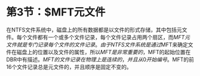 # 第3节：$MFT元文件

在NTFS文件系统中，磁盘上的所有数据都是以文件的形式存储，其中包括元文件。每个文件都有一个或多个文件记录，每个文件记录占用两个扇区，而$MFT元文件就是专门记录每个文件的文件记录。由于NTFS文件系统是通过$MFT来确定文件在磁盘上的位置以及文件的属性，所以$MFT是非常重要的，$MFT的起始位置在DBR中有描述。$MFT的文件记录在物理上是连续的，并且从0开始编号。$MFT的前16个文件记录总是元文件的，并且顺序是固定不变的。